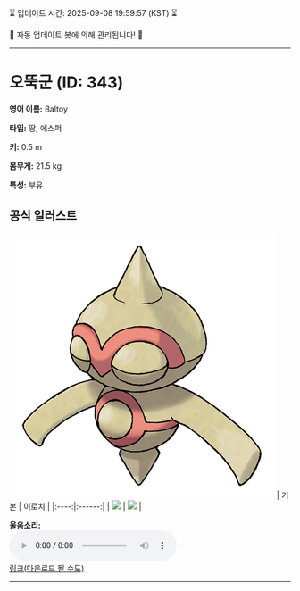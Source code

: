 
⏳ 업데이트 시간: 2025-09-08 19:59:57 (KST) ⏳

🤖 자동 업데이트 봇에 의해 관리됩니다! 🤖

---

# 오뚝군 (ID: 343)
**영어 이름:** Baltoy

**타입:** 땅, 에스퍼

**키:** 0.5 m

**몸무게:** 21.5 kg

**특성:** 부유

## 공식 일러스트
![](https://raw.githubusercontent.com/PokeAPI/sprites/master/sprites/pokemon/other/official-artwork/343.png)
| 기본 | 이로치 |
|:----:|:------:|
| <img src="http://play.pokemonshowdown.com/sprites/ani/baltoy.gif" width="200"> | <img src="http://play.pokemonshowdown.com/sprites/ani-shiny/baltoy.gif" width="200"> |

**울음소리:**<br><audio controls src="https://raw.githubusercontent.com/PokeAPI/cries/main/cries/pokemon/latest/343.ogg"></audio><br> [링크(다운로드 될 수도)](https://raw.githubusercontent.com/PokeAPI/cries/main/cries/pokemon/latest/343.ogg)


---
